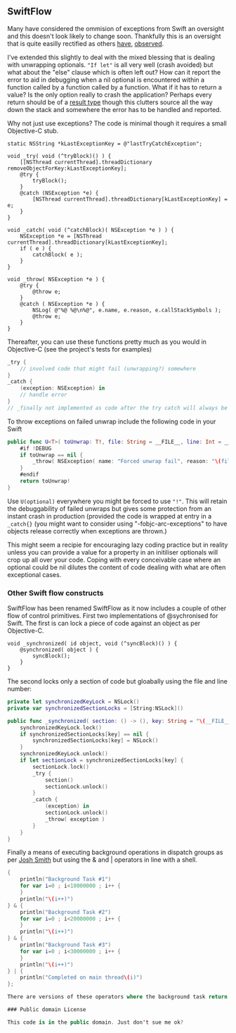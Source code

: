 ## SwiftFlow

Many have considered the ommision of exceptions from Swift an oversight and this doesn't look likely to change soon. Thankfully this is an oversight that is quite easilly rectified as others [have](https://github.com/williamFalcon/SwiftFlow), [observed](https://github.com/kongtomorrow/TryCatchFinally-Swift).

I've extended this slightly to deal with the mixed blessing that is dealing with unwrapping optionals. `"If let"` is all very well (crash avoided) but what about the "else" clause which is often left out? How can it report the error to aid in debugging when a nil optional is encountered within a function called by a function called by a function. What if it has to return a value? Is the only option really to crash the application? Perhaps every return should be of a [result type](https://gist.github.com/landonf/539354d19175c9e5239b) though this clutters source all the way down the stack and somewhere the error has to be handled and reported.

Why not just use exceptions? The code is minimal though it requires a small Objective-C stub.

```objc
static NSString *kLastExceptionKey = @"lastTryCatchException";

void _try( void (^tryBlock)() ) {
    [[NSThread currentThread].threadDictionary removeObjectForKey:kLastExceptionKey];
    @try {
        tryBlock();
    }
    @catch (NSException *e) {
        [NSThread currentThread].threadDictionary[kLastExceptionKey] = e;
    }
}

void _catch( void (^catchBlock)( NSException *e ) ) {
    NSException *e = [NSThread currentThread].threadDictionary[kLastExceptionKey];
    if ( e ) {
        catchBlock( e );
    }
}

void _throw( NSException *e ) {
    @try {
        @throw e;
    }
    @catch ( NSException *e ) {
        NSLog( @"%@ %@\n%@", e.name, e.reason, e.callStackSymbols );
        @throw e;
    }
}
```

Thereafter, you can use these functions pretty much as you would in Objective-C (see the project's tests for examples)

```swift
_try {
    // involved code that might fail (unwrapping?) somewhere
}
_catch {
    (exception: NSException) in
    // handle error
}
// _finally not implemented as code after the try catch will always be executed. 
```

To throw exceptions on failed unwrap include the following code in your Swift

```swift
public func U<T>( toUnwrap: T!, file: String = __FILE__, line: Int = __LINE__ ) -> T {
    #if !DEBUG
    if toUnwrap == nil {
        _throw( NSException( name: "Forced unwrap fail", reason: "\(file), \(line)", userInfo: nil ) )
    }
    #endif
    return toUnwrap!
}
```

Use `U(optional)` everywhere you might be forced to use `"!"`. This will retain the debuggability of failed unwraps but gives some protection from an instant crash in production (provided the code is wrapped at entry in a `_catch{}` (you might want to consider using "-fobjc-arc-exceptions" to have objects release correctly when exceptions are thrown.)

This might seem a recipie for encouraging lazy coding practice but in reality unless you can provide a value for a property in an initiliser optionals will crop up all over your code. Coping with every conceivable case where an optional could  be nil dilutes the content of code dealing with what are often exceptional cases.

### Other Swift flow constructs

SwiftFlow has been renamed SwiftFlow as it now includes a couple of other flow of control primitives. First two implementations of @sychronised for Swift. The first is can lock a piece of code against an object as per Objective-C.

```objc
void _synchronized( id object, void (^syncBlock)() ) {
    @synchronized( object ) {
        syncBlock();
    }
}
```

The second locks only a section of code but gloabally using the file and line number:

```swift
private let synchronizedKeyLock = NSLock()
private var synchronizedSectionLocks = [String:NSLock]()

public func _synchronized( section: () -> (), key: String = "\(__FILE__):\(__LINE__)" ) {
    synchronizedKeyLock.lock()
    if synchronizedSectionLocks[key] == nil {
        synchronizedSectionLocks[key] = NSLock()
    }
    synchronizedKeyLock.unlock()
    if let sectionLock = synchronizedSectionLocks[key] {
        sectionLock.lock()
        _try {
            section()
            sectionLock.unlock()
        }
        _catch {
            (exception) in
            sectionLock.unlock()
            _throw( exception )
        }
    }
}
```

Finally a means of executing background operations in dispatch groups as per [Josh Smith](http://ijoshsmith.com/2014/07/05/custom-threading-operator-in-swift/) but using the & and | operators in line with a shell.

```swift
{
    println("Background Task #1")
    for var i=0 ; i<10000000 ; i++ {
    }
    println("\(i++)")
} & {
    println("Background Task #2")
    for var i=0 ; i<20000000 ; i++ {
    }
    println("\(i++)")
} & {
    println("Background Task #3")
    for var i=0 ; i<30000000 ; i++ {
    }
    println("\(i++)")
} | {
    println("Completed on main thread\(i)")
};

There are versions of these operators where the background task return a value which is forwarded onto the completeion task on the main thread in an array. Sometimes you need to use a semicolon on the line before using closures in this way.

### Public domain License

This code is in the public domain. Just don't sue me ok?
